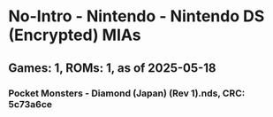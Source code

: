 # No-Intro - Nintendo - Nintendo DS (Encrypted) MIAs
## Games: 1, ROMs: 1, as of 2025-05-18

### Pocket Monsters - Diamond (Japan) (Rev 1).nds, CRC: 5c73a6ce
